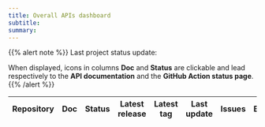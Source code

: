 ```yaml
---
title: Overall APIs dashboard
subtitle: 
summary: 
---
```


{{% alert note %}}
Last project status update: **<span id="projects-dashboard-datetime"></span>**

When displayed, icons in columns **Doc** and **Status** are clickable and lead respectively to the **API documentation** and the **GitHub Action status page**.
{{% /alert %}}

<table id="projects-dashboard-table" class="table table-striped" data-sort-name="updated" data-sort-order="desc">
    <thead>
    <tr>
        <th scope="col">Repository</th>
        <th scope="col">Doc</th>
        <th scope="col">Status</th>
        <th scope="col">Latest release</th>
        <th scope="col">Latest tag</th>
        <th scope="col" data-field="updated">Last update</th>
        <th scope="col">Issues</th>
        <th scope="col">Branches</th>
        <th scope="col">Pull requests</th>
        <th scope="col">Forks</th>
        <th scope="col">Stars</th>
        <th scope="col">Created</th>
    </tr>
    </thead>
    <tbody id="projects-dashboard-content">
    </tbody>
</table>
<script type="text/javascript">
document.body.onload = function() {
    loadProjectsDashboard();
};
</script>